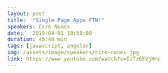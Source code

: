 ```yaml
---
layout: post
title:  "Single Page Apps FTW!"
speakers: Ciro Nunes
date:   2015-04-01 18:58:00
duration: 45:40 min
tags: [javascript, angular]
img: /assets/image/speakers/ciro-nunes.jpg
link: https://www.youtube.com/watch?v=IiTz6EVjHnc
---
```


